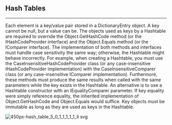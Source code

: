 ## Hash Tables
------------------------------------------------------------------------------------------------------------------------------------------
Each element is a key/value pair stored in a DictionaryEntry object. A key cannot be null, but a value can be.
The objects used as keys by a Hashtable are required to override the Object.GetHashCode method (or the IHashCodeProvider interface) and the Object.Equals method (or the IComparer interface). The implementation of both methods and interfaces must handle case sensitivity the same way; otherwise, the Hashtable might behave incorrectly. For example, when creating a Hashtable, you must use the CaseInsensitiveHashCodeProvider class (or any case-insensitive IHashCodeProvider implementation) with the CaseInsensitiveComparer class (or any case-insensitive IComparer implementation).
Furthermore, these methods must produce the same results when called with the same parameters while the key exists in the Hashtable. An alternative is to use a Hashtable constructor with an IEqualityComparer parameter. If key equality were simply reference equality, the inherited implementation of Object.GetHashCode and Object.Equals would suffice.
Key objects must be immutable as long as they are used as keys in the Hashtable.

![450px-hash_table_5_0_1_1_1_1_1_ll svg](https://cloud.githubusercontent.com/assets/25085025/23308351/64160010-fac4-11e6-8876-6e889d0eca18.png)
